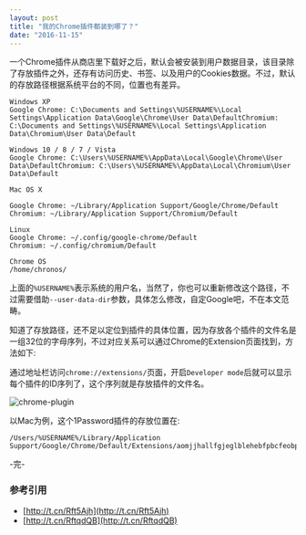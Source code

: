 ```yaml
---
layout: post
title: "我的Chrome插件都装到哪了？"
date: "2016-11-15"
---
```


一个Chrome插件从商店里下载好之后，默认会被安装到用户数据目录，该目录除了存放插件之外，还存有访问历史、书签、以及用户的Cookies数据。不过，默认的存放路径根据系统平台的不同，位置也有差异。

```
Windows XP
Google Chrome: C:\Documents and Settings\%USERNAME%\Local Settings\Application Data\Google\Chrome\User Data\DefaultChromium: C:\Documents and Settings\%USERNAME%\Local Settings\Application Data\Chromium\User Data\Default

Windows 10 / 8 / 7 / Vista
Google Chrome: C:\Users\%USERNAME%\AppData\Local\Google\Chrome\User Data\DefaultChromium: C:\Users\%USERNAME%\AppData\Local\Chromium\User Data\Default

Mac OS X

Google Chrome: ~/Library/Application Support/Google/Chrome/Default
Chromium: ~/Library/Application Support/Chromium/Default

Linux
Google Chrome: ~/.config/google-chrome/Default
Chromium: ~/.config/chromium/Default

Chrome OS
/home/chronos/

```

上面的`%USERNAME%`表示系统的用户名，当然了，你也可以重新修改这个路径，不过需要借助`--user-data-dir`参数，具体怎么修改，自定Google吧，不在本文范畴。

知道了存放路径，还不足以定位到插件的具体位置，因为存放各个插件的文件名是一组32位的字母序列，不过对应关系可以通过Chrome的Extension页面找到，方法如下:

通过地址栏访问`chrome://extensions/`页面，开启`Developer mode`后就可以显示每个插件的ID序列了，这个序列就是存放插件的文件名。

![chrome-plugin]({{site.IMG_PATH}}/chrome-plugin.png)

以Mac为例，这个1Password插件的存放位置在:

```
/Users/%USERNAME%/Library/Application Support/Google/Chrome/Default/Extensions/aomjjhallfgjeglblehebfpbcfeobpgk
```

-完-

### 参考引用
+ [http://t.cn/Rft5Ajh](http://t.cn/Rft5Ajh)
+ [http://t.cn/RftqdQB](http://t.cn/RftqdQB)
